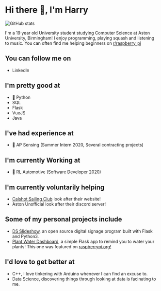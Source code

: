 # Hi there 👋, I'm Harry

![GitHub stats](https://github-readme-stats.vercel.app/api?username=Harry-Lees&show_icons=true)  

I'm a 19 year old University student studying Computer Science at Aston University, Birmingham! I enjoy programming, playing squash and listening to music. You can often find me helping beginners on [r/raspberry_pi](https://www.reddit.com/r/raspberry_pi/)

## You can follow me on
- LinkedIn

## I'm pretty good at
- :snake: Python
- SQL
- Flask
- VueJS
- Java

## I've had experience at
- :flashlight: AP Sensing (Summer Intern 2020, Several contracting projects)

## I'm currently Working at
- :car: RL Automotive (Software Developer 2020)

## I'm currently voluntarily helping
- [Calshot Sailing Club](https://calshot-sailing.co.uk) look after their website!
- Aston Unofficial look after their discord server!

## Some of my personal projects include
- [DS Slideshow](https://github.com/Harry-Lees/DS_Slideshow), an open source digital signage program built with Flask and Python3.
- [Plant Water Dashboard](https://github.com/Harry-Lees/plant_water_dashboard), a simple Flask app to remind you to water your plants! This one was featured on [raspberrypi.org!](https://www.raspberrypi.org/blog/raspberry-pi-powered-bonsai-watering-system/)

## I'd love to get better at
- C++, I love tinkering with Arduino whenever I can find an excuse to.
- Data Science, discovering things through looking at data is facinating to me.
